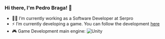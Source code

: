 ### Hi there, I'm Pedro Braga! 👋

<!--
**phbragam/phbragam** is a ✨ _special_ ✨ repository because its `README.md` (this file) appears on your GitHub profile.

Here are some ideas to get you started:

- 🔭 I’m currently working on ...
- 🌱 I’m currently learning ...
- 👯 I’m looking to collaborate on ...
- 🤔 I’m looking for help with ...
- 💬 Ask me about ...
- 📫 How to reach me: ...
- 😄 Pronouns: ...
- ⚡ Fun fact: ...
-->

- 👷‍♂️ I’m currently working as a Software Developer at Serpro
- ⚡ I’m currently developing a game. You can follow the development [here](https://x.com/ChanseyDev)
- 🎮 Game Development main engine: ![Unity](https://img.shields.io/badge/Unity-100000?style=for-the-badge&logo=unity&logoColor=white) 
<!-- - 💻 Coding: ![C#](https://img.shields.io/badge/C%23-239120?style=for-the-badge&logo=c-sharp&logoColor=white), ![JavaScript](https://img.shields.io/badge/JavaScript-F7DF1E?style=for-the-badge&logo=javascript&logoColor=black), ![Java](https://img.shields.io/badge/Java-007396?style=for-the-badge&logo=java&logoColor=white), ![C++](https://img.shields.io/badge/C++-00599C?style=for-the-badge&logo=c%2B%2B&logoColor=white) and ![Python](https://img.shields.io/badge/Python-3776AB?style=for-the-badge&logo=python&logoColor=white)
- 🔧 Backend frameworks: ![.NET](https://img.shields.io/badge/.NET-512BD4?style=for-the-badge&logo=.net&logoColor=white), ![Node.js](https://img.shields.io/badge/Node.js-43853D?style=for-the-badge&logo=node.js&logoColor=white) and ![Spring](https://img.shields.io/badge/Spring-6DB33F?style=for-the-badge&logo=spring&logoColor=white)
- 🗄️ Databases: ![SQL Server](https://img.shields.io/badge/SQL%20Server-CC2927?style=for-the-badge&logo=microsoft-sql-server&logoColor=white), ![MySQL](https://img.shields.io/badge/MySQL-4479A1?style=for-the-badge&logo=mysql&logoColor=white) and ![MongoDB](https://img.shields.io/badge/MongoDB-4EA94B?style=for-the-badge&logo=mongodb&logoColor=white)
- ☁️ Cloud: ![Oracle](https://img.shields.io/badge/Oracle-F80000?style=for-the-badge&logo=oracle&logoColor=white), ![Heroku](https://img.shields.io/badge/Heroku-430098?style=for-the-badge&logo=heroku&logoColor=white), ![AWS](https://img.shields.io/badge/AWS-232F3E?style=for-the-badge&logo=amazon-aws&logoColor=white) and ![Azure](https://img.shields.io/badge/Azure-0078D4?style=for-the-badge&logo=microsoft-azure&logoColor=white) 

- 🌟 (Sometimes) Frontend Developer using ![HTML](https://img.shields.io/badge/HTML5-E34F26?style=for-the-badge&logo=html5&logoColor=white), ![CSS](https://img.shields.io/badge/CSS3-1572B6?style=for-the-badge&logo=css3&logoColor=white), ![Angular](https://img.shields.io/badge/Angular-DD0031?style=for-the-badge&logo=angular&logoColor=white), ![AngularJS](https://img.shields.io/badge/AngularJS-E23237?style=for-the-badge&logo=angularjs&logoColor=white) and ![React](https://img.shields.io/badge/React-61DAFB?style=for-the-badge&logo=react&logoColor=black)
- 📱 (Sometimes) Mobile Developer using ![Flutter](https://img.shields.io/badge/Flutter-02569B?style=for-the-badge&logo=flutter&logoColor=white) and ![Ionic](https://img.shields.io/badge/Ionic-3880FF?style=for-the-badge&logo=ionic&logoColor=white) -->
<!-- - 🌱 I’m learning Pixel Art in ![Aseprite](https://img.shields.io/badge/Aseprite-7D929E?style=for-the-badge&logo=aseprite&logoColor=white) -->
